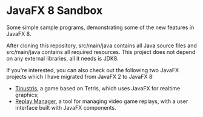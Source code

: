 JavaFX 8 Sandbox
================

Some simple sample programs, demonstrating some of the new features in JavaFX 8.

After cloning this repository, src/main/java contains all Java source files and src/main/java contains all required resources. This project does not depend on any external libraries, all it needs is JDK8.

If you're interested, you can also check out the following two JavaFX projects which I have migrated from JavaFX 2 to JavaFX 8:
* [Tinustris](https://github.com/TinusTinus/tinustris), a game based on Tetris, which uses JavaFX for realtime graphics;
* [Replay Manager](https://github.com/TinusTinus/replaymanager/tree/java8), a tool for managing video game replays, with a user interface built with JavaFX components.
